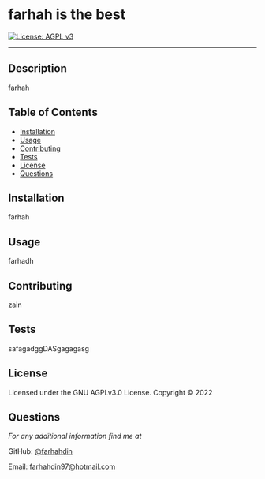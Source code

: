 # farhah is the best

[![License: AGPL v3](https://img.shields.io/badge/License-AGPL%20v3-blue.svg)](https://www.gnu.org/licenses/agpl-3.0)

---

## Description
farhah

## Table of Contents
* [Installation](#installation)
* [Usage](#usage)
* [Contributing](#contributing)
* [Tests](#tests)
* [License](#license)
* [Questions](#questions)

## Installation
farhah

## Usage
farhadh

## Contributing
zain

## Tests
safagadggDASgagagasg

## License 
Licensed under the GNU AGPLv3.0 License. Copyright © 2022

## Questions
*For any additional information find me at* 

GitHub: [@farhahdin](https://github.com/farhahdin/)

Email: [farhahdin97@hotmail.com](mailto:farhahdin97@hotmail.com)
